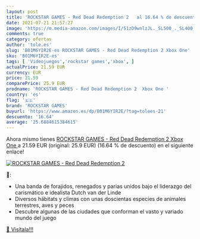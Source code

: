 ```yaml
---
layout: post
title: 'ROCKSTAR GAMES - Red Dead Redemption 2   al 16.64 % de descuento'
date: 2021-07-21 21:57:27
image: 'https://m.media-amazon.com/images/I/51zD9wnlzJL._SL500_._SL400_.jpg'
comments: true
category: ofertas
author: 'tole.es'
slug: 'B01M6YIR2E-es ROCKSTAR GAMES - Red Dead Redemption 2 Xbox One'
sku: 'B01M6YIR2E-es'
tags: [ 'Videojuegos','rockstar games','xbox', ]
actualPrice: 21.59 EUR
currency: EUR
price: 21.59
comparePrice: 25.9 EUR
prodname: 'ROCKSTAR GAMES - Red Dead Redemption 2  Xbox One '
country: 'es'
flag: '🇪🇸'
brand: 'ROCKSTAR GAMES'
buyurl: 'https://www.amazon.es/dp/B01M6YIR2E/?tag=tolees-21'
descuento: '16.64'
average: '25.6884615384615'
---
```


Ahora mismo tienes [ROCKSTAR GAMES - Red Dead Redemption 2  Xbox One ](https://www.amazon.es/dp/B01M6YIR2E/?tag=tolees-21) a 21.59 EUR (original: 25.9 EUR) (16.64 %  de descuento) en el siguiente enlace!

[![ROCKSTAR GAMES - Red Dead Redemption 2  ](https://m.media-amazon.com/images/I/51zD9wnlzJL._SL500_._SL400_.jpg)](https://www.amazon.es/dp/B01M6YIR2E/?tag=tolees-21)

🔎:

- Una banda de forajidos, renegados y parias unidos bajo el liderazgo del carismático e idealista Dutch van der Linde
- Diversos hábitats y climas con unas doscientas especies de animales terrestres, aves y peces
- Descubre algunas de las ciudades que conforman el vasto y variado mundo del juego

[🛒 Visítala!!!](https://www.amazon.es/dp/B01M6YIR2E/?tag=tolees-21)
